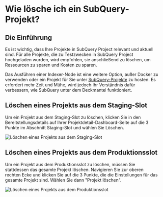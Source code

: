 # Wie lösche ich ein SubQuery-Projekt?

## Die Einführung

Es ist wichtig, dass Ihre Projekte in SubQuery Project relevant und aktuell sind. Für alle Projekte, die zu Testzwecken in SubQuery Project hochgeladen wurden, wird empfohlen, sie anschließend zu löschen, um Ressourcen zu sparen und Kosten zu sparen.

Das Ausführen einer Indexer-Node ist eine weitere Option, außer Docker zu verwenden oder ein Projekt für Sie unter [SubQuery-Projekte](https://managedservice.subquery.network/) zu hosten. Es erfordert mehr Zeit und Mühe, wird jedoch Ihr Verständnis dafür verbessern, wie SubQuery unter dem Deckmantel funktioniert.

## Löschen eines Projekts aus dem Staging-Slot

Um ein Projekt aus dem Staging-Slot zu löschen, klicken Sie in den Bereitstellungsdetails auf Ihrer Projektdetail-Dashboard-Seite auf die 3 Punkte im Abschnitt Staging-Slot und wählen Sie Löschen.

![Löschen eines Projekts aus dem Staging-Slot](/assets/img/delete_staging.png)

## Löschen eines Projekts aus dem Produktionsslot

Um ein Projekt aus dem Produktionsslot zu löschen, müssen Sie stattdessen das gesamte Projekt löschen. Navigieren Sie zur oberen rechten Ecke und klicken Sie auf die 3 Punkte, die die Einstellungen für das gesamte Projekt sind. Wählen Sie dann "Projekt löschen".

![Löschen eines Projekts aus dem Produktionsslot](/assets/img/delete_production.png)
